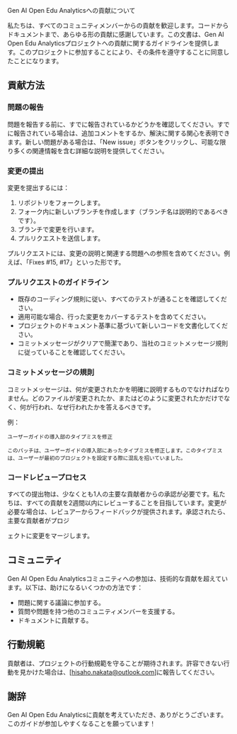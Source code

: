  Gen AI Open Edu Analyticsへの貢献について

私たちは、すべてのコミュニティメンバーからの貢献を歓迎します。コードからドキュメントまで、あらゆる形の貢献に感謝しています。この文書は、Gen AI Open Edu Analyticsプロジェクトへの貢献に関するガイドラインを提供します。このプロジェクトに参加することにより、その条件を遵守することに同意したことになります。

## 貢献方法

### 問題の報告

問題を報告する前に、すでに報告されているかどうかを確認してください。すでに報告されている場合は、追加コメントをするか、解決に関する関心を表明できます。新しい問題がある場合は、「New issue」ボタンをクリックし、可能な限り多くの関連情報を含む詳細な説明を提供してください。

### 変更の提出

変更を提出するには：

1. リポジトリをフォークします。
2. フォーク内に新しいブランチを作成します（ブランチ名は説明的であるべきです）。
3. ブランチで変更を行います。
4. プルリクエストを送信します。

プルリクエストには、変更の説明と関連する問題への参照を含めてください。例えば、「Fixes #15, #17」といった形です。

### プルリクエストのガイドライン

- 既存のコーディング規則に従い、すべてのテストが通ることを確認してください。
- 適用可能な場合、行った変更をカバーするテストを含めてください。
- プロジェクトのドキュメント基準に基づいて新しいコードを文書化してください。
- コミットメッセージがクリアで簡潔であり、当社のコミットメッセージ規則に従っていることを確認してください。

### コミットメッセージの規則

コミットメッセージは、何が変更されたかを明確に説明するものでなければなりません。どのファイルが変更されたか、またはどのように変更されたかだけでなく、何が行われ、なぜ行われたかを答えるべきです。

例：
```
ユーザーガイドの導入部のタイプミスを修正

このパッチは、ユーザーガイドの導入部にあったタイプミスを修正します。このタイプミスは、ユーザーが最初のプロジェクトを設定する際に混乱を招いていました。
```

### コードレビュープロセス

すべての提出物は、少なくとも1人の主要な貢献者からの承認が必要です。私たちは、すべての貢献を2週間以内にレビューすることを目指しています。変更が必要な場合は、レビュアーからフィードバックが提供されます。承認されたら、主要な貢献者がプロジ

ェクトに変更をマージします。

## コミュニティ

Gen AI Open Edu Analyticsコミュニティへの参加は、技術的な貢献を超えています。以下は、助けになるいくつかの方法です：

- 問題に関する議論に参加する。
- 質問や問題を持つ他のコミュニティメンバーを支援する。
- ドキュメントに貢献する。

## 行動規範

貢献者は、プロジェクトの行動規範を守ることが期待されます。許容できない行動を見かけた場合は、[hisaho.nakata@outlook.com]に報告してください。

## 謝辞

Gen AI Open Edu Analyticsに貢献を考えていただき、ありがとうございます。このガイドが参加しやすくなることを願っています！
